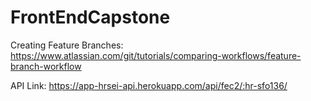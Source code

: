 # FrontEndCapstone

Creating Feature Branches:
https://www.atlassian.com/git/tutorials/comparing-workflows/feature-branch-workflow

API Link:
https://app-hrsei-api.herokuapp.com/api/fec2/:hr-sfo136/